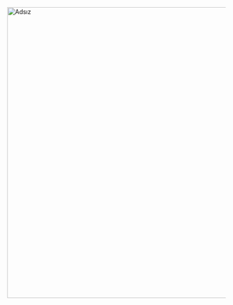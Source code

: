 
<img width="670" alt="Adsız" src="https://user-images.githubusercontent.com/55911470/183483913-32faf544-8110-4b94-8ac5-9ef5a1d008bc.png">
